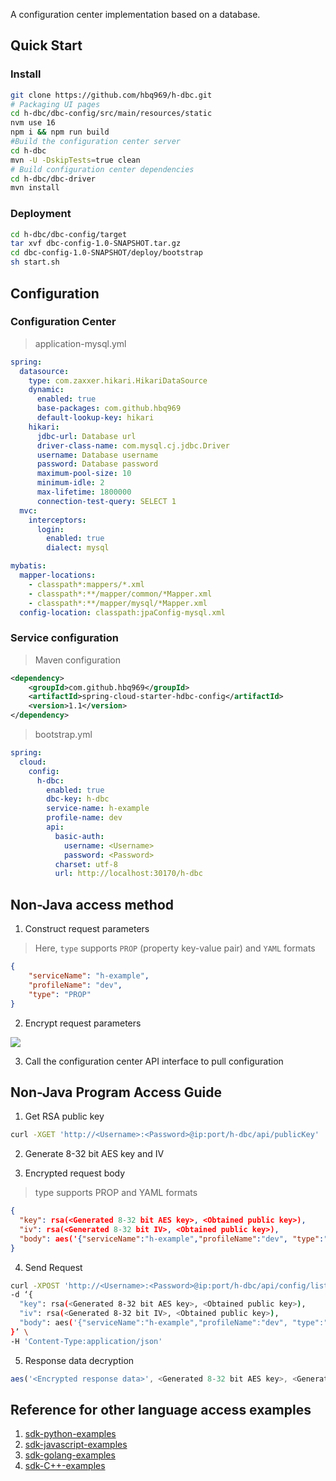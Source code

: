 A configuration center implementation based on a database.

## Quick Start
### Install
```bash
git clone https://github.com/hbq969/h-dbc.git
# Packaging UI pages
cd h-dbc/dbc-config/src/main/resources/static
nvm use 16
npm i && npm run build
#Build the configuration center server
cd h-dbc
mvn -U -DskipTests=true clean
# Build configuration center dependencies
cd h-dbc/dbc-driver
mvn install
```

### Deployment
```bash
cd h-dbc/dbc-config/target
tar xvf dbc-config-1.0-SNAPSHOT.tar.gz
cd dbc-config-1.0-SNAPSHOT/deploy/bootstrap
sh start.sh
```





## Configuration
### Configuration Center
> application-mysql.yml
```yaml
spring:
  datasource:
    type: com.zaxxer.hikari.HikariDataSource
    dynamic:
      enabled: true
      base-packages: com.github.hbq969
      default-lookup-key: hikari
    hikari:
      jdbc-url: Database url
      driver-class-name: com.mysql.cj.jdbc.Driver
      username: Database username
      password: Database password
      maximum-pool-size: 10
      minimum-idle: 2
      max-lifetime: 1800000
      connection-test-query: SELECT 1
  mvc:
    interceptors:
      login:
        enabled: true
        dialect: mysql

mybatis:
  mapper-locations:
    - classpath*:mappers/*.xml
    - classpath*:**/mapper/common/*Mapper.xml
    - classpath*:**/mapper/mysql/*Mapper.xml
  config-location: classpath:jpaConfig-mysql.xml
```

### Service configuration

> Maven configuration
```xml
<dependency>
    <groupId>com.github.hbq969</groupId>
    <artifactId>spring-cloud-starter-hdbc-config</artifactId>
    <version>1.1</version>
</dependency>
```

> bootstrap.yml
```yaml
spring:
  cloud:
    config:
      h-dbc:
        enabled: true
        dbc-key: h-dbc
        service-name: h-example
        profile-name: dev
        api:
          basic-auth:
            username: <Username>
            password: <Password>
          charset: utf-8
          url: http://localhost:30170/h-dbc
```

## Non-Java access method
1. Construct request parameters
> Here, `type` supports `PROP` (property key-value pair) and `YAML` formats
```json
{
    "serviceName": "h-example",
    "profileName": "dev",
    "type": "PROP"
}
```

2. Encrypt request parameters

![](./request_encrypt.png)

3. Call the configuration center API interface to pull configuration

## Non-Java Program Access Guide

1. Get RSA public key
```bash
curl -XGET 'http://<Username>:<Password>@ip:port/h-dbc/api/publicKey'
```

2. Generate 8-32 bit AES key and IV

3. Encrypted request body
> type supports PROP and YAML formats
```json
{
  "key": rsa(<Generated 8-32 bit AES key>, <Obtained public key>),
  "iv": rsa(<Generated 8-32 bit IV>, <Obtained public key>),
  "body": aes('{"serviceName":"h-example","profileName":"dev", "type":"YAML"}',<Generated 8-32 bit AES key>, <Generated 8-32 bit IV>)
}
```

4. Send Request
```bash
curl -XPOST 'http://<Username>:<Password>@ip:port/h-dbc/api/config/list' \
-d ‘{
  "key": rsa(<Generated 8-32 bit AES key>, <Obtained public key>),
  "iv": rsa(<Generated 8-32 bit IV>, <Obtained public key>),
  "body": aes('{"serviceName":"h-example","profileName":"dev", "type":"YAML"}',<Generated 8-32 bit AES key>, <Generated 8-32 bit IV>)
}’ \
-H 'Content-Type:application/json'
```
5. Response data decryption
```javascript
aes('<Encrypted response data>', <Generated 8-32 bit AES key>, <Generated 8-32 bit IV>)
```

## Reference for other language access examples

1. [sdk-python-examples](./sdk/python/dbc-sdk-python.zip)
2. [sdk-javascript-examples](./sdk/javascript/dbc-sdk-javascript.zip)
3. [sdk-golang-examples](./sdk/golang/dbc-sdk-golang.zip)
4. [sdk-C++-examples](./sdk/C++/dbc-sdk-C++.zip)